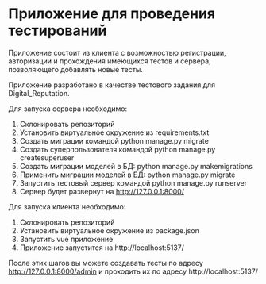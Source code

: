 # Приложение для проведения тестирований
Приложение состоит из клиента с возможностью регистрации, авторизации и прохождения имеющихся тестов и сервера, позволяющего добавлять новые тесты.

Приложение разработано в качестве тестового задания для Digital_Reputation.

Для запуска сервера необходимо:
1. Склонировать репозиторий
2. Установить виртуальное окружение из requirements.txt
3. Создать миграции командой python manage.py migrate
4. Создать суперпользователя командой python manage.py createsuperuser
5. Создать миграции моделей в БД: python manage.py makemigrations
6. Применить миграции моделей в БД: python manage.py migrate
7. Запустить тестовый сервер командой python manage.py runserver
8. Сервер будет развернут на http://127.0.0.1:8000/

Для запуска клиента необходимо:
1. Склонировать репозиторий
2. Установить виртуальное окружение из package.json
3. Запустить vue приложение
4. Приложение запустится на http://localhost:5137/

После этих шагов вы можете создавать тесты по адресу http://127.0.0.1:8000/admin и проходить их по адресу http://localhost:5137/

